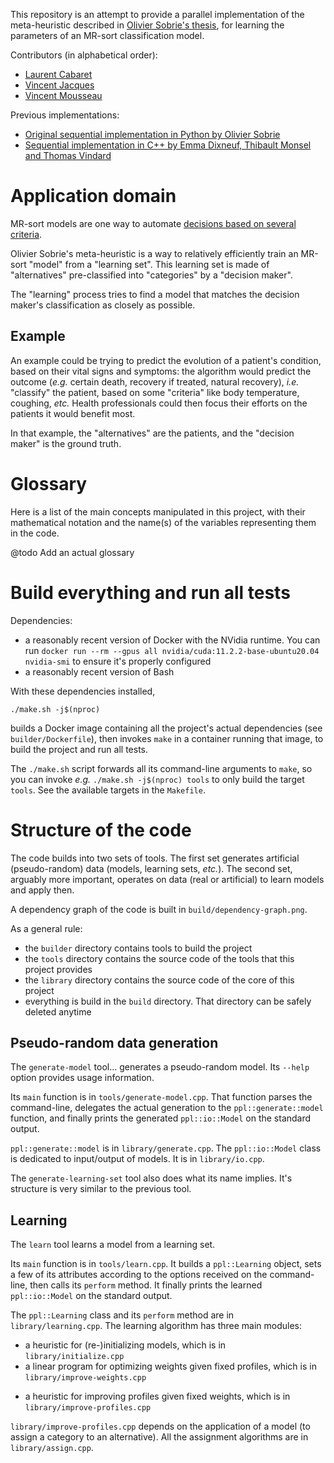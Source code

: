 This repository is an attempt to provide a parallel implementation of the meta-heuristic described in [Olivier Sobrie's thesis](https://tel.archives-ouvertes.fr/tel-01370555/document), for learning the parameters of an MR-sort classification model.

Contributors (in alphabetical order):

- [Laurent Cabaret](http://perso.ecp.fr/~cabaretl/)
- [Vincent Jacques](https://vincent-jacques.net)
- [Vincent Mousseau](https://www.centralesupelec.fr/fr/2EBDCB86-64A4-4747-96E8-C3066CB61F3D)

Previous implementations:

- [Original sequential implementation in Python by Olivier Sobrie](https://github.com/oso/pymcda)
- [Sequential implementation in C++ by Emma Dixneuf, Thibault Monsel and Thomas Vindard](https://github.com/Mostah/fastPL/)

Application domain
==================

MR-sort models are one way to automate [decisions based on several criteria](https://en.wikipedia.org/wiki/Multiple-criteria_decision_analysis).

Olivier Sobrie's meta-heuristic is a way to relatively efficiently train an MR-sort "model" from a "learning set".
This learning set is made of "alternatives" pre-classified into "categories" by a "decision maker".

The "learning" process tries to find a model that matches the decision maker's classification as closely as possible.

Example
-------

An example could be trying to predict the evolution of a patient's condition, based on their vital signs and symptoms: the algorithm would predict the outcome (*e.g.* certain death, recovery if treated, natural recovery), *i.e.* "classify" the patient, based on some "criteria" like body temperature, coughing, *etc.*
Health professionals could then focus their efforts on the patients it would benefit most.

In that example, the "alternatives" are the patients, and the "decision maker" is the ground truth.

Glossary
========

Here is a list of the main concepts manipulated in this project, with their mathematical notation and the name(s) of the variables representing them in the code.

@todo Add an actual glossary

Build everything and run all tests
==================================

Dependencies:

- a reasonably recent version of Docker with the NVidia runtime. You can run `docker run --rm --gpus all nvidia/cuda:11.2.2-base-ubuntu20.04 nvidia-smi` to ensure it's properly configured
- a reasonably recent version of Bash

With these dependencies installed,

    ./make.sh -j$(nproc)

builds a Docker image containing all the project's actual dependencies (see `builder/Dockerfile`), then invokes `make` in a container running that image, to build the project and run all tests.

The `./make.sh` script forwards all its command-line arguments to `make`, so you can invoke *e.g.* `./make.sh -j$(nproc) tools` to only build the target `tools`.
See the available targets in the `Makefile`.

Structure of the code
=====================

The code builds into two sets of tools.
The first set generates artificial (pseudo-random) data (models, learning sets, *etc.*).
The second set, arguably more important, operates on data (real or artificial) to learn models and apply then.

A dependency graph of the code is built in `build/dependency-graph.png`.

As a general rule:

- the `builder` directory contains tools to build the project
- the `tools` directory contains the source code of the tools that this project provides
- the `library` directory contains the source code of the core of this project
- everything is build in the `build` directory. That directory can be safely deleted anytime

Pseudo-random data generation
-----------------------------

The `generate-model` tool... generates a pseudo-random model.
Its `--help` option provides usage information.

Its `main` function is in `tools/generate-model.cpp`.
That function parses the command-line, delegates the actual generation to the `ppl::generate::model` function, and finally prints the generated `ppl::io::Model` on the standard output.

`ppl::generate::model` is in `library/generate.cpp`.
The `ppl::io::Model` class is dedicated to input/output of models.
It is in `library/io.cpp`.

The `generate-learning-set` tool also does what its name implies.
It's structure is very similar to the previous tool.

Learning <!-- @todo Add "and classification" -->
--------

The `learn` tool learns a model from a learning set.

Its `main` function is in `tools/learn.cpp`.
It builds a `ppl::Learning` object, sets a few of its attributes according to the options received on the command-line, then calls its `perform` method.
It finally prints the learned `ppl::io::Model` on the standard output.

The `ppl::Learning` class and its `perform` method are in `library/learning.cpp`.
The learning algorithm has three main modules:

- a heuristic for (re-)initializing models, which is in `library/initialize.cpp`
- a linear program for optimizing weights given fixed profiles, which is in `library/improve-weights.cpp`
<!-- @todo Should we rename to "optimize weights"? (because it does find optimal weights given fixed profiles) -->
- a heuristic for improving profiles given fixed weights, which is in `library/improve-profiles.cpp`

`library/improve-profiles.cpp` depends on the application of a model (to assign a category to an alternative).
All the assignment algorithms are in `library/assign.cpp`.

<!-- @todo Write a tool named `classify` to classify a set of alternatives using a model. -->
